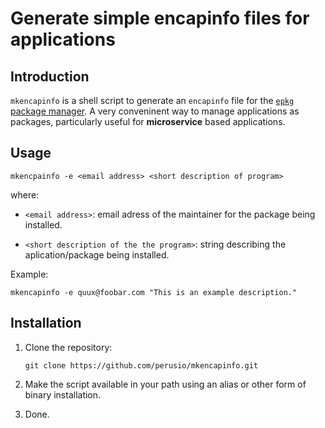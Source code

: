 # Generate simple encapinfo files for applications

## Introduction

`mkencapinfo` is a shell script to generate an `encapinfo` file for
the [`epkg` package manager](https://github.com/perusio/epkg/).  A
very conveninent way to manage applications as packages, particularly
useful for **microservice** based applications.

## Usage

    mkencpainfo -e <email address> <short description of program>

where:

 * `<email address>`: email adress of the maintainer for the package
    being installed.
 
 * `<short description of the the program>`: string describing the
   aplication/package being installed.

Example:

    mkencapinfo -e quux@foobar.com "This is an example description."

## Installation

 1. Clone the repository:

        git clone https://github.com/perusio/mkencapinfo.git

 2. Make the script available in your path using an alias or other
    form of binary installation.

 3. Done.
